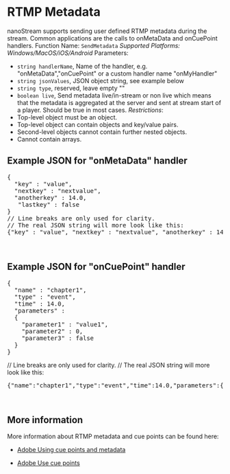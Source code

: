 # RTMP Metadata
nanoStream supports sending user defined RTMP metadata during the stream. Common applications are the calls to onMetaData and onCuePoint handlers.
Function Name: `SendMetadata`
*Supported Platforms: Windows/MacOS/iOS/Android*
Parameters:
- `string handlerName`, Name of the handler, e.g. "onMetaData","onCuePoint" or a custom handler name "onMyHandler"
- `string jsonValues`, JSON object string, see example below
- `string type`, reserved, leave empty ""
- `boolean live`, Send metadata live/in-stream or non live which means that the metadata is aggregated at the server and sent at stream start of a player. Should be true in most cases.
*Restrictions*:
- Top-level object must be an object.
- Top-level object can contain objects and key/value pairs.
- Second-level objects cannot contain further nested objects.
- Cannot contain arrays.

## Example JSON for "onMetaData" handler
<pre class="lang:js decode:true">{
  "key" : "value",
  "nextkey" : "nextvalue",
  "anotherkey" : 14.0,
   "lastkey" : false
}
// Line breaks are only used for clarity.
// The real JSON string will more look like this:
{"key" : "value", "nextkey" : "nextvalue", "anotherkey" : 14.0, "lastkey" : false}</pre>
&nbsp;

## Example JSON for "onCuePoint" handler
<pre class="lang:js decode:true ">{
  "name" : "chapter1",
  "type" : "event",
  "time" : 14.0,
  "parameters" :
  {
    "parameter1" : "value1",
    "parameter2" : 0,
    "parameter3" : false
  }
}</pre>
// Line breaks are only used for clarity.
// The real JSON string will more look like this:
<pre class="lang:js decode:true ">{"name":"chapter1","type":"event","time":14.0,"parameters":{"parameter1":"value1","parameter2":0,"parameter3":false}}</pre>
&nbsp;

## More information
More information about RTMP metadata and cue points can be found here:
* [Adobe Using cue points and metadata][8f1f3741]
* [Adobe Use cue points][a3a32446]

  [8f1f3741]: http://help.adobe.com/en_US/as3/dev/WSD30FA424-950E-43ba-96C8-99B926943FE7.html "http://help.adobe.com/en_US/as3/dev/WSD30FA424-950E-43ba-96C8-99B926943FE7.html"
  [a3a32446]: http://help.adobe.com/en_US/ActionScript/3.0_UsingComponentsAS3/WS5b3ccc516d4fbf351e63e3d118a9c65586-7feb.html "http://help.adobe.com/en_US/ActionScript/3.0_UsingComponentsAS3/WS5b3ccc516d4fbf351e63e3d118a9c65586-7feb.html"

